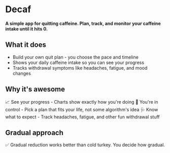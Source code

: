 # Decaf

**A simple app for quitting caffeine. Plan, track, and monitor your caffeine intake until it hits 0.**

## What it does
- Build your own quit plan - you choose the pace and timeline
- Shows your daily caffeine intake so you can see your progress
- Tracks withdrawal symptoms like headaches, fatigue, and mood changes

## Why it's awesome
📈 See your progress - Charts show exactly how you're doing
🎯 You're in control - Pick a plan that fits your life, not some algorithm's idea
🩺 Know what to expect - Track headaches, fatigue, and other fun withdrawal stuff

## Gradual approach
✅ Gradual reduction works better than cold turkey. You decide how gradual.
